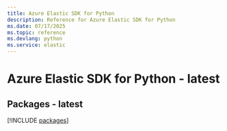 ```yaml
---
title: Azure Elastic SDK for Python
description: Reference for Azure Elastic SDK for Python
ms.date: 07/17/2025
ms.topic: reference
ms.devlang: python
ms.service: elastic
---
```

# Azure Elastic SDK for Python - latest
## Packages - latest
[!INCLUDE [packages](elastic-index.md)]